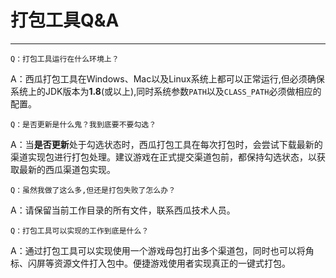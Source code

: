 # 打包工具Q&A
---

```
Q：打包工具运行在什么环境上？
```

A：西瓜打包工具在Windows、Mac以及Linux系统上都可以正常运行,但必须确保系统上的JDK版本为**1.8**(或以上),同时系统参数`PATH`以及`CLASS_PATH`必须做相应的配置。

```
Q：是否更新是什么鬼？我到底要不要勾选？
```

A：当**是否更新**处于勾选状态时，西瓜打包工具在每次打包时，会尝试下载最新的渠道实现包进行打包处理。建议游戏在正式提交渠道包前，都保持勾选状态，以获取最新的西瓜渠道包实现。

```
Q：虽然我做了这么多,但还是打包失败了怎么办？
```

A：请保留当前工作目录的所有文件，联系西瓜技术人员。


```
Q：打包工具可以实现的工作到底是什么？
```

A：通过打包工具可以实现使用一个游戏母包打出多个渠道包，同时也可以将角标、闪屏等资源文件打入包中。便捷游戏使用者实现真正的一键式打包。
